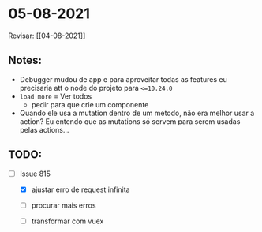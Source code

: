 # 05-08-2021

Revisar: [[04-08-2021]]

## Notes:
- Debugger mudou de app e para aproveitar todas as features eu precisaria att o node do projeto para `<=10.24.0`
- `load more` = Ver todos
  - pedir para que crie um componente
- Quando ele usa a mutation dentro de um metodo, não era melhor usar a action? Eu entendo que as mutations só servem para serem usadas pelas actions...

## TODO:
* [ ] Issue 815
  * [x] ajustar erro de request infinita
  * [ ] procurar mais erros
  * [ ] transformar com vuex


